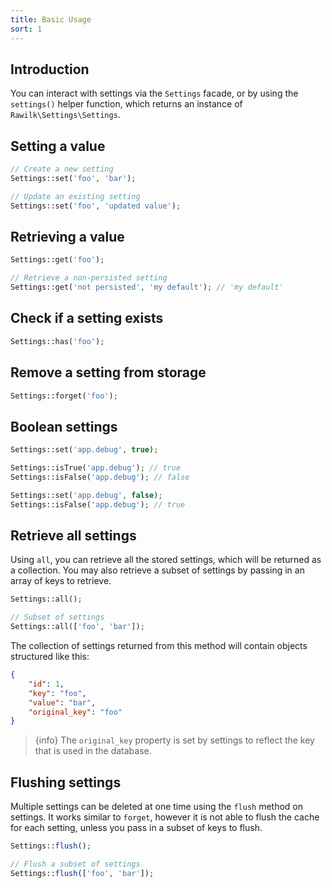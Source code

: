 ```yaml
---
title: Basic Usage
sort: 1
---
```


## Introduction

You can interact with settings via the `Settings` facade, or by using the `settings()` helper function, which returns an instance of `Rawilk\Settings\Settings`.

## Setting a value

```php
// Create a new setting
Settings::set('foo', 'bar');

// Update an existing setting
Settings::set('foo', 'updated value');
```

## Retrieving a value

```php
Settings::get('foo');

// Retrieve a non-persisted setting
Settings::get('not persisted', 'my default'); // 'my default'
```

## Check if a setting exists

```php
Settings::has('foo');
```

## Remove a setting from storage

```php
Settings::forget('foo');
```

## Boolean settings

```php
Settings::set('app.debug', true);

Settings::isTrue('app.debug'); // true
Settings::isFalse('app.debug'); // false

Settings::set('app.debug', false);
Settings::isFalse('app.debug'); // true
```

## Retrieve all settings

Using `all`, you can retrieve all the stored settings, which will be returned as a collection. You may also retrieve a subset of settings
by passing in an array of keys to retrieve.

```php
Settings::all();

// Subset of settings
Settings::all(['foo', 'bar']);
```

The collection of settings returned from this method will contain objects structured like this:

```json
{
    "id": 1,
    "key": "foo",
    "value": "bar",
    "original_key": "foo"
}
```

> {info} The `original_key` property is set by settings to reflect the key that is used in the database.

## Flushing settings

Multiple settings can be deleted at one time using the `flush` method on settings. It works similar to `forget`, however
it is not able to flush the cache for each setting, unless you pass in a subset of keys to flush.

```php
Settings::flush();

// Flush a subset of settings
Settings::flush(['foo', 'bar']);
```
